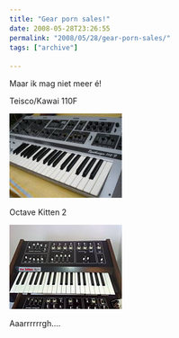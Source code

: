 ```yaml
---
title: "Gear porn sales!"
date: 2008-05-28T23:26:55
permalink: "2008/05/28/gear-porn-sales/"
tags: ["archive"]

---
```

Maar ik mag niet meer é!

Teisco/Kawai 110F

[![](/images/blog/2008/05/e939_2.jpg "Teisco 110f")](http://cgi.ebay.de/TEISCO-KAWAI-110F-analog-mono-synthesizer-RARE_W0QQitemZ380032138650QQcmdZViewItemQQssPageNameZRSS:B:SRCH:DE:101)

Octave Kitten 2

[![](/images/blog/2008/05/fc91_2.jpg "Octave Kitten")](http://cgi.benl.ebay.be/Octave-Kitten-2-very-rare-Arp-Moog-type-monosynth_W0QQitemZ250252925826QQcmdZViewItemQQssPageNameZRSS:B:SRCH:BE:101)

Aaarrrrrrgh….
